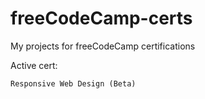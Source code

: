 # freeCodeCamp-certs
My projects for freeCodeCamp certifications

Active cert:

    Responsive Web Design (Beta)
